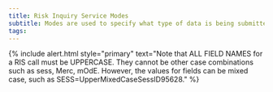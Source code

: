 ```yaml
---
title: Risk Inquiry Service Modes
subtitle: Modes are used to specify what type of data is being submitted to Kount.
tags:
---
```


{% include alert.html style="primary" text="Note that ALL FIELD NAMES for a RIS call must be UPPERCASE. They cannot be other case combinations such as sess, Merc, mOdE. However, the values for fields can be mixed case, such as
SESS=UpperMixedCaseSessID95628." %}


